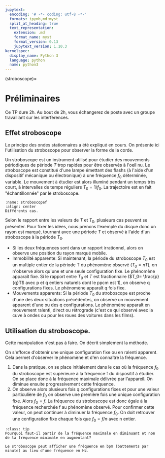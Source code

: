 ```yaml
---
jupytext:
  encoding: '# -*- coding: utf-8 -*-'
  formats: ipynb,md:myst
  split_at_heading: true
  text_representation:
    extension: .md
    format_name: myst
    format_version: 0.13
    jupytext_version: 1.10.3
kernelspec:
  display_name: Python 3
  language: python
  name: python3
---
```


(stroboscope)=
# Préliminaires

Ce TP dure 2h. Au bout de 2h, vous échangerez de poste avec un groupe travaillant sur les interférences.

## Effet stroboscope
Le principe des ondes stationnaires a été expliqué en cours. On présente ici l'utilisation du stroboscope pour observer la forme de la corde.

Un stroboscope est un instrument utilisé pour étudier des mouvements périodiques de période $T$ trop rapides pour être observés à l'oeil nu. Le stroboscope est constitué d'une lampe émettant des flashs (à l'aide d'un dispositif mécanique ou électronique) à une fréquence $f_0$ déterminée, variable. Le mouvement à étudier est alors illuminé pendant un temps très court, à intervalles de temps réguliers $T_0=1/f_0$. La trajectoire est en fait "échantillonnée" par le stroboscope. 

```{figure} ./images/Signaux_Stroboscope_2.jpg
:name: stroboscopef
:align: center
Différents cas.
```
Selon le rapport entre les valeurs de $T$ et $T_0$, plusieurs cas peuvent se présenter. Pour fixer les idées, nous prenons l'exemple du disque donc un rayon est marqué, tournant avec une période $T$ et observé à l'aide d'un stroboscope à la période $T_0$.

* Si les deux fréquences sont dans un rapport irrationnel, alors on observe une position du rayon marqué mobile.
* Immobilité apparente: Si maintenant, la période du stroboscope $T_0$ est un multiple entier de la période T du phénomène observé ($T_0=nT$), on n'observe alors qu'une et une seule configuration fixe. Le phénomène apparaît fixe. Si le rapport entre $T_0$ et $T$ est fractionnaire ($T_0= \frac{p}{q}T$ avec p et q entiers naturels dont le ppcm est 1), on observe q configurations fixes. Le phénomène apparaît q fois fixe.
* Mouvements apparents: Si la période $T_0$ du stroboscope est proche d'une des deux situations précédentes, on observe un mouvement apparent d'une ou des q configurations. Le phénomène apparaît en mouvement ralenti, direct ou rétrograde (c'est ce qui observé avec la cuve à ondes ou pour les roues des voitures dans les films).


## Utilisation du stroboscope.
Cette manipulation n'est pas à faire. On décrit simplement la méthode.

On s'efforce d'obtenir une unique configuration fixe ou en ralenti apparent. Cela permet d'observer le phénomène et d'en connaître la fréquence.

1. Dans la pratique, on se place initialement dans le cas où la fréquence $f_0$ du stroboscope est supérieure à la fréquence f du dispositif à étudier. On se place donc à la fréquence maximale délivrée par l'appareil. On diminue ensuite progressivement cette fréquence.
2. On observe alors plusieurs fois q configurations fixes et pour une valeur particulière de $f_0$ on observe une première fois une unique configuration fixe. Alors $f_0= f$. La fréquence du stroboscope est donc égale à la fréquence recherchée f au phénomène observé. Pour confirmer cette valeur, on peut continuer à diminuer la fréquence $f_0$. On doit retrouver une configuration fixe chaque fois que $f_0= f /n$ avec n entier.

````{admonition} Question
:class: tip
Pourquoi faut-il partir de la fréquence maximale en diminuant et non de la fréquence minimale en augmentant?
````

````{attention} 
Le stroboscope peut afficher une fréquence en bpm (battements par minute) au lieu d'une fréquence en Hz.
````
